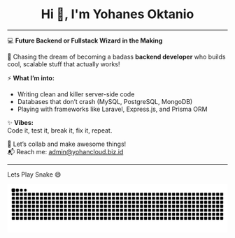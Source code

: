 <h1 align="center">Hi 👋, I'm Yohanes Oktanio</h1>

---

💻 **Future Backend or Fullstack Wizard in the Making**  

🎯 Chasing the dream of becoming a badass **backend developer** who builds cool, scalable stuff that actually works!  

⚡ **What I’m into:**  
- Writing clean and killer server-side code  
- Databases that don’t crash (MySQL, PostgreSQL, MongoDB)  
- Playing with frameworks like Laravel, Express.js, and Prisma ORM

✨ **Vibes:**  
Code it, test it, break it, fix it, repeat.  

🤝 Let’s collab and make awesome things!  
📬 Reach me: [admin@yohancloud.biz.id](mailto:admin@yohancloud.biz.id)  

---

Lets Play Snake 😄

<p align="center">
<img src="https://github.com/VishwaGauravIn/VishwaGauravIn/blob/output/github-contribution-grid-snake.svg">
</p>
